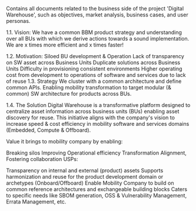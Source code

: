 Contains all documents related to the business side of the project 'Digital Warehouse', such as objectives, market analysis, business cases, and user personas.



1.1. Vision: 
We have a common BBM product strategy and understanding over all BUs with which we derive actions towards a sound implementation. We are x times more efficient and x times faster!

1.2. Motivation:
Siloed BU development & Operation
Lack of transparency on SW asset across Business Units
Duplicate solutions across Business Units
Difficulty in provisioning consistent environments
Higher operating cost from development to operations of software and services due to lack of reuse
1.3. Strategy
We cluster with a common architecture and define common APIs. Enabling mobility transformation to target modular (& common) SW architecture for products across BUs.

1.4. The Solution
Digital Warehouse is a transformative platform designed to centralize asset information across business units (BUs) enabling asset discovery for reuse. This initiative aligns with the company's vision to increase speed & cost efficiency in mobility software and services domains (Embedded, Compute & Offboard).

Value it brings to mobility company by enabling:

Breaking silos
Improving Operational efficiency
Transformation Alignment, Fostering collaboration
USPs:

Transparency on internal and external (product) assets
Supports harmonization and reuse for the product development domain or archetypes (Onboard/Offboard)
Enable Mobility Company to build on common reference architectures and exchangeable building blocks
Caters to specific needs like SBOM generation, OSS & Vulnerability Management, Errata Management, etc.
